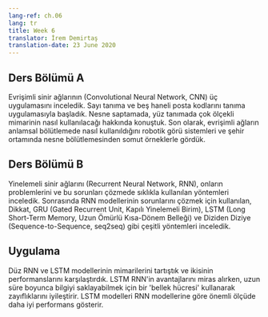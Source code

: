 ```yaml
---
lang-ref: ch.06
lang: tr
title: Week 6
translator: İrem Demirtaş
translation-date: 23 June 2020 
---
```


<!-- ## Lecture part A

We discussed three applications of convolutional neural networks. We started with digit recognition and the application to a 5-digit zip code recognition. In object detection, we talk about how to use multi-scale architecture in a face detection setting. Lastly, we saw how ConvNets are used in semantic segmentation tasks with concrete examples in a robotic vision system and object segmentation in an urban environment. -->

## Ders Bölümü A

Evrişimli sinir ağlarının (Convolutional Neural Network, CNN) üç uygulamasını inceledik. Sayı tanıma ve beş haneli posta kodlarını tanıma uygulamasıyla başladık. Nesne saptamada, yüz tanımada çok ölçekli mimarinin nasıl kullanılacağı hakkında konuştuk. Son olarak, evrişimli ağların anlamsal bölütlemede nasıl kullanıldığını robotik görü sistemleri ve şehir ortamında nesne bölütlemesinden somut örneklerle gördük. 

<!-- ## Lecture part B

We examine Recurrent Neural Networks, their problems, and common techniques for mitigating these issues.  We then review a variety of modules developed to resolve RNN model issues including Attention, GRUs (Gated Recurrent Unit), LSTMs (Long Short-Term Memory), and Seq2Seq. -->

## Ders Bölümü B

Yinelemeli sinir ağlarını (Recurrent Neural Network, RNN), onların problemlerini ve bu sorunları çözmede sıklıkla kullanılan yöntemleri inceledik. Sonrasında RNN modellerinin sorunlarını çözmek için kullanılan, Dikkat, GRU (Gated Recurrent Unit, Kapılı Yinelemeli Birim), LSTM (Long Short-Term Memory, Uzun Ömürlü Kısa-Dönem Belleği) ve Diziden Diziye (Sequence-to-Sequence, seq2seq) gibi çeşitli yöntemleri inceledik.

<!-- ## Practicum
We discussed architecture of Vanilla RNN and LSTM models and compared the performance between the two. LSTM inherits advantages of RNN, while improving RNN's weaknesses by including a 'memory cell' to store information in memory for long periods of time. LSTM models significantly outperforms RNN models. -->

## Uygulama

Düz RNN ve LSTM modellerinin mimarilerini tartıştık ve ikisinin performanslarını karşılaştırdık. LSTM RNN'in avantajlarını miras alırken, uzun süre boyunca bilgiyi saklayabilmek için bir 'bellek hücresi' kullanarak zayıflıklarını iyileştirir. LSTM modelleri RNN modellerine göre önemli ölçüde daha iyi performans gösterir.